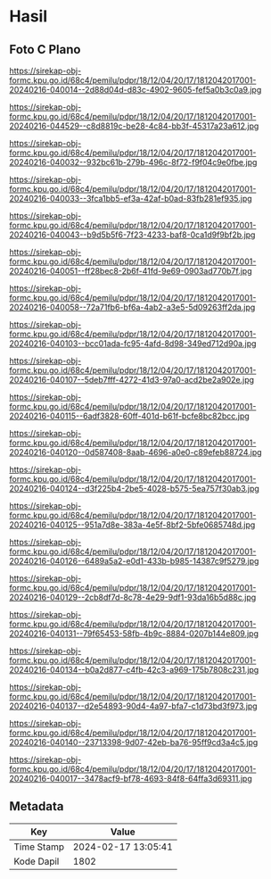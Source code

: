 # Hasil

## Foto C Plano

https://sirekap-obj-formc.kpu.go.id/68c4/pemilu/pdpr/18/12/04/20/17/1812042017001-20240216-040014--2d88d04d-d83c-4902-9605-fef5a0b3c0a9.jpg

https://sirekap-obj-formc.kpu.go.id/68c4/pemilu/pdpr/18/12/04/20/17/1812042017001-20240216-044529--c8d8819c-be28-4c84-bb3f-45317a23a612.jpg

https://sirekap-obj-formc.kpu.go.id/68c4/pemilu/pdpr/18/12/04/20/17/1812042017001-20240216-040032--932bc61b-279b-496c-8f72-f9f04c9e0fbe.jpg

https://sirekap-obj-formc.kpu.go.id/68c4/pemilu/pdpr/18/12/04/20/17/1812042017001-20240216-040033--3fca1bb5-ef3a-42af-b0ad-83fb281ef935.jpg

https://sirekap-obj-formc.kpu.go.id/68c4/pemilu/pdpr/18/12/04/20/17/1812042017001-20240216-040043--b9d5b5f6-7f23-4233-baf8-0ca1d9f9bf2b.jpg

https://sirekap-obj-formc.kpu.go.id/68c4/pemilu/pdpr/18/12/04/20/17/1812042017001-20240216-040051--ff28bec8-2b6f-41fd-9e69-0903ad770b7f.jpg

https://sirekap-obj-formc.kpu.go.id/68c4/pemilu/pdpr/18/12/04/20/17/1812042017001-20240216-040058--72a71fb6-bf6a-4ab2-a3e5-5d09263ff2da.jpg

https://sirekap-obj-formc.kpu.go.id/68c4/pemilu/pdpr/18/12/04/20/17/1812042017001-20240216-040103--bcc01ada-fc95-4afd-8d98-349ed712d90a.jpg

https://sirekap-obj-formc.kpu.go.id/68c4/pemilu/pdpr/18/12/04/20/17/1812042017001-20240216-040107--5deb7fff-4272-41d3-97a0-acd2be2a902e.jpg

https://sirekap-obj-formc.kpu.go.id/68c4/pemilu/pdpr/18/12/04/20/17/1812042017001-20240216-040115--6adf3828-60ff-401d-b61f-bcfe8bc82bcc.jpg

https://sirekap-obj-formc.kpu.go.id/68c4/pemilu/pdpr/18/12/04/20/17/1812042017001-20240216-040120--0d587408-8aab-4696-a0e0-c89efeb88724.jpg

https://sirekap-obj-formc.kpu.go.id/68c4/pemilu/pdpr/18/12/04/20/17/1812042017001-20240216-040124--d3f225b4-2be5-4028-b575-5ea757f30ab3.jpg

https://sirekap-obj-formc.kpu.go.id/68c4/pemilu/pdpr/18/12/04/20/17/1812042017001-20240216-040125--951a7d8e-383a-4e5f-8bf2-5bfe0685748d.jpg

https://sirekap-obj-formc.kpu.go.id/68c4/pemilu/pdpr/18/12/04/20/17/1812042017001-20240216-040126--6489a5a2-e0d1-433b-b985-14387c9f5279.jpg

https://sirekap-obj-formc.kpu.go.id/68c4/pemilu/pdpr/18/12/04/20/17/1812042017001-20240216-040129--2cb8df7d-8c78-4e29-9df1-93da16b5d88c.jpg

https://sirekap-obj-formc.kpu.go.id/68c4/pemilu/pdpr/18/12/04/20/17/1812042017001-20240216-040131--79f65453-58fb-4b9c-8884-0207b144e809.jpg

https://sirekap-obj-formc.kpu.go.id/68c4/pemilu/pdpr/18/12/04/20/17/1812042017001-20240216-040134--b0a2d877-c4fb-42c3-a969-175b7808c231.jpg

https://sirekap-obj-formc.kpu.go.id/68c4/pemilu/pdpr/18/12/04/20/17/1812042017001-20240216-040137--d2e54893-90d4-4a97-bfa7-c1d73bd3f973.jpg

https://sirekap-obj-formc.kpu.go.id/68c4/pemilu/pdpr/18/12/04/20/17/1812042017001-20240216-040140--23713398-9d07-42eb-ba76-95ff9cd3a4c5.jpg

https://sirekap-obj-formc.kpu.go.id/68c4/pemilu/pdpr/18/12/04/20/17/1812042017001-20240216-040017--3478acf9-bf78-4693-84f8-64ffa3d69311.jpg


## Metadata

| Key        | Value               |
| ---------- | ------------------- |
| Time Stamp | 2024-02-17 13:05:41 |
| Kode Dapil | 1802                |



